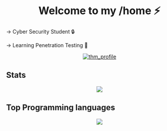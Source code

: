<h1 align="center">Welcome to my /home ⚡</h1>


-> Cyber Security Student 🔒

-> Learning Penetration Testing 🔑
<p align="center">
  <a href="https://tryhackme.com/p/hernanicyber"><img src="https://64.media.tumblr.com/1743e1409f2120d7a9ec16427ad05488/tumblr_pgyh7jrJYK1uk7ohg_540.gif" alt="thm_profile"/></a>
  

## Stats

<p align="center">
<a href="https://hernanibento.github.io/"><img align="center" src="https://github-readme-stats.vercel.app/api?username=xbeatzsec&show_icons=true&theme=radical&line_height=21"/></p></a>
  
## Top Programming languages

<p align="center">
<a href="https://hernanibento.github.io/"><img src="https://github-readme-stats.vercel.app/api/top-langs/?username=xbeatzsec&theme=radical&line_height=10&hide_langs_below=1&layout=compact" /></p></a>


<!--
**xbeatzsec/xbeatzsec** is a ✨ _special_ ✨ repository because its `README.md` (this file) appears on your GitHub profile.

Here are some ideas to get you started:

- 🔭 I’m currently working on ...
- 🌱 I’m currently learning ...
- 👯 I’m looking to collaborate on ...
- 🤔 I’m looking for help with ...
- 💬 Ask me about ...
- 📫 How to reach me: ...
- 😄 Pronouns: ...
- ⚡ Fun fact: ...
--
